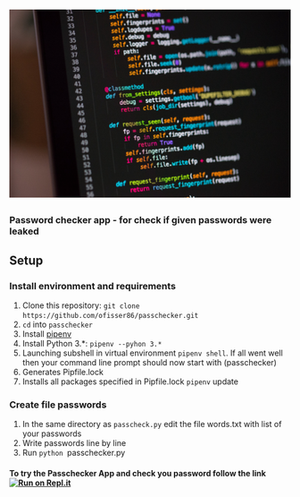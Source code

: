 # ![Password checker App](password-logo2.jpeg)

### Password checker app - for check if given passwords were leaked

## Setup

### Install environment and requirements

1. Clone this repository: `git clone https://github.com/ofisser86/passchecker.git`
2. `cd` into `passchecker`
3. Install [pipenv](https://github.com/pypa/pipenv)
4. Install Python 3.*:  `pipenv --pyhon 3.*`
5. Launching subshell in virtual environment `pipenv shell`. If all went well then your command line prompt should now start with (passchecker)
6. Generates Pipfile.lock
7. Installs all packages specified in Pipfile.lock `pipenv` update

### Create file passwords
1. In the same directory as `passcheck.py` edit the file words.txt with list of your passwords
2. Write passwords line by line
3. Run `python `passchecker.py

#### To try the Passchecker App and check you password follow the link  [![Run on Repl.it](https://repl.it/badge/github/ofisser86/passchecker)](https://repl.it/github/ofisser86/passchecker)